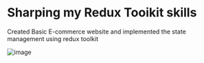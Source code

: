 # Sharping my Redux Tooikit skills 
Created Basic E-commerce website and implemented the state management using redux toolkit


![image](https://github.com/user-attachments/assets/73831f1a-b758-4021-b1c5-5ed0581c6340)

